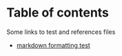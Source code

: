 # Table of contents

Some links to test and references files

* [markdown formatting test](testing.html)

